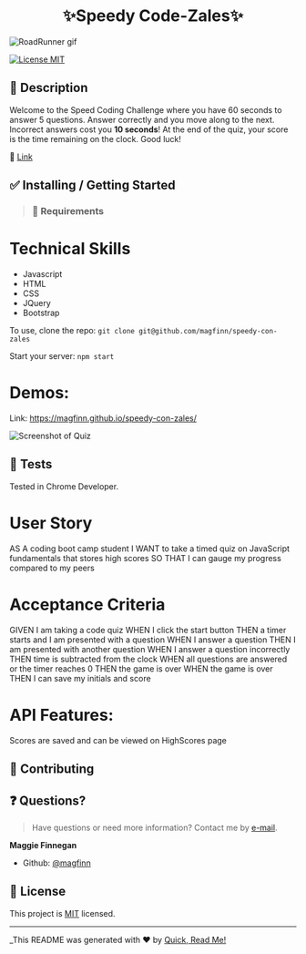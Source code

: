 <h1 align="center">✨Speedy Code-Zales✨</h1>

![RoadRunner gif](https://media.giphy.com/media/yhRhIgnJIRD0I/giphy.gif)

<p>
<a href="https://opensource.org/licenses/MIT">
<img alt = "License MIT" src="https://img.shields.io/badge/license-MIT-success.svg" target="_blank" /></a>
</p>

## 📜 Description

Welcome to the
      Speed Coding Challenge where you have 60 seconds to answer 5 questions. Answer correctly and you move along to the
      next. Incorrect answers cost you <b>10 seconds</b>! At the end of the quiz, your score is the time remaining
      on the
      clock. Good luck!

🔗 <a href = 'https://magfinn.github.io/speedy-code-zales/'>Link</a>

## ✅ Installing / Getting Started

> ### 🧰 Requirements
# Technical Skills

- Javascript
- HTML
- CSS
- JQuery
- Bootstrap

To use, clone the repo:
`git clone git@github.com/magfinn/speedy-con-zales`

Start your server:
`npm start`

# Demos:
Link: https://magfinn.github.io/speedy-con-zales/

![Screenshot of Quiz](/public/assets/screenshot.png?raw=true)


## 🚥 Tests

Tested in Chrome Developer.

# User Story

AS A coding boot camp student
I WANT to take a timed quiz on JavaScript fundamentals that stores high scores
SO THAT I can gauge my progress compared to my peers

# Acceptance Criteria

GIVEN I am taking a code quiz
WHEN I click the start button
THEN a timer starts and I am presented with a question
WHEN I answer a question
THEN I am presented with another question
WHEN I answer a question incorrectly
THEN time is subtracted from the clock
WHEN all questions are answered or the timer reaches 0
THEN the game is over
WHEN the game is over
THEN I can save my initials and score


# API Features:

Scores are saved and can be viewed on HighScores page

## 🤝 Contributing

## ❓ Questions?

> Have questions or need more information? Contact me by <a href='mailto:magfin@github.com'>e-mail</a>.

**Maggie Finnegan**

- Github: [@magfinn](https://github.com/magfinn)

## 📝 License

This project is [MIT](https://opensource.org/licenses/MIT) licensed.

---

\_This README was generated with ❤️ by [Quick, Read Me!](https://github.com/magfinn/Quick-README-)


